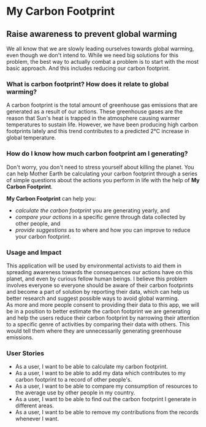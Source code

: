 # My Carbon Footprint

## Raise awareness to prevent global warming

We all know that we are slowly leading ourselves towards global warming, even though we don't intend to.  While we need
big solutions for this problem, the best way to actually combat a problem is to start with the most basic approach. And
this includes reducing our carbon footprint.

### What is carbon footprint? How does it relate to global warming?

A carbon footprint is the total amount of greenhouse gas emissions that are generated as a result of our actions. These
greenhouse gases are the reason that Sun's heat is trapped in the atmosphere causing warmer temperatures to sustain
life. However, we have been producing high carbon footprints lately and this trend contributes to a predicted
2&deg;C increase in global temperature.

### How do I know how much carbon footprint am I generating?
Don't worry, you don't need to stress yourself about killing the planet. You can help Mother Earth be calculating your
carbon footprint through a series of simple questions about the actions you perform in life with the help of **My Carbon
Footprint**.

**My Carbon Footprint** can help you:
- *calculate the carbon footprint* you are generating yearly, and
- *compare your actions* in a specific genre through data collected by other people, and
- *provide suggestions* as to where and how you can improve to reduce your carbon footprint.

### Usage and Impact

This application will be used by environmental activists to aid them in spreading awareness towards the consequences our
actions have on this planet, and even by curious fellow human beings. I believe this problem involves everyone so
everyone should be aware of their carbon footprints and become a part of solution by reporting their data, which can
help us better research and suggest possible ways to avoid global warming. <br />
As more and more people consent to providing their data to this app, we will be in a position to better estimate the
carbon footprint we are generating and help the users reduce their carbon footprint by narrowing their attention to a
specific genre of activities by comparing their data with others. This would tell them where they are unnecessarily 
generating greenhouse emissions.

### User Stories
- As a user, I want to be able to calculate my carbon footprint.
- As a user, I want to be able to add my data which contributes to my carbon footprint to a record of other people's.
- As a user, I want to be able to compare my consumption of resources to the average use by other people in my country.
- As a user, I want to be able to find out the carbon footprint I generate in different areas.
- As a user, I want to be able to remove my contributions from the records whenever I want.
